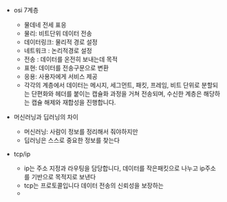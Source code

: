 - osi 7계층
	 - 물데네 전세 표응
	 - 물리: 비트단위 데이터 전송
	 - 데이터링크: 물리적 경로 설정
	 - 네트워크 : 논리적경로 설정
	 - 전송 : 데이터를 온전히 보내는데 목적
	 - 표현: 데이터를 전송구문으로 변환
	 - 응용: 사용자에게 서비스 제공
	- 각각의 계층에서 데이터는 메시지, 세그먼트, 패킷, 프레임, 비트 단위로 분할되는 단편화와 헤더를 붙이는 캡슐화 과정을 거쳐 전송되며, 수신한 계층은 해당하는 캡슐 해제와 재합성을 진행합니다.
	
- 머신러닝과 딥러닝의 차이
	- 머신러닝: 사람이 정보를 정리해서 줘야하지만
	- 딥러닝은 스스로 중요한 정보를 찾는다
- tcp/ip
	- ip는 주소 지정과 라우팅을 담당합니다, 데이터를 작은패킷으로 나누고 ip주소를 기반으로 목적지로 보낸다
	- tcp는 프로토콜입니다 데이터 전송의 신뢰성을 보장하는
	- 

